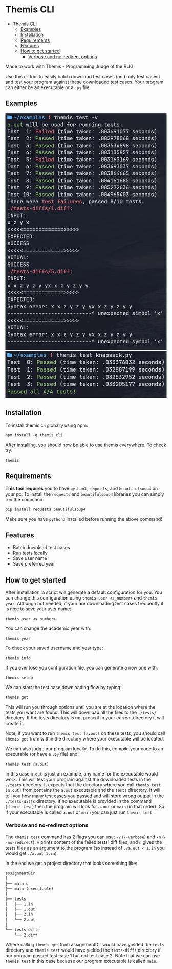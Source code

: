 # Themis CLI


<!--toc:start-->
- [Themis CLI](#themis-cli)
  - [Examples](#examples)
  - [Installation](#installation)
  - [Requirements](#requirements)
  - [Features](#features)
  - [How to get started](#how-to-get-started)
    - [Verbose and no-redirect options](#verbose-and-no-redirect-options)
<!--toc:end-->


Made to work with Themis - Programming Judge of the RUG.

Use this cli tool to easily batch download test cases (and only test cases) and test your program against these downloaded test cases. Your program can either be an executable or a `.py` file.

## Examples
![test_verbose](./test_verbose_example.png)
![test_python](./test_python_example.png)

## Installation
To install themis cli globally using npm:
```
npm install -g themis_cli
```
After installing, you should now be able to use themis everywhere. To check try:
```
themis
```

## Requirements
**This tool requires** you to have `python3`, `requests`, and `beautifulsoup4` on your pc. To install the `requests` and `beautifulsoup4` libraries you can simply run the command:
```
pip install requests beautifulsoup4
```
Make sure you have `python3` installed before running the above command!

## Features
- Batch download test cases
- Run tests locally
- Save user name
- Save preferred year

## How to get started
After installation, a script will generate a default configuration for you.
You can change this configuration using `themis user <s_number>` and `themis year`.
Although not needed, if your are downloading test cases frequently it is nice to save your user name:
```
themis user <s_number>
```
You can change the academic year with:
```
themis year
```
To check your saved username and year type:
```
themis info
```
If you ever lose you configuration file, you can generate a new one with:
```
themis setup
```
We can start the test case downloading flow by typing:
```
themis get
```
This will run you through options until you are at the location where the tests you want are found.
This will download all the files to the `./tests/` directory.
If the tests directory is not present in your current directory it will create it.

Note, if you want to run `themis test [a.out]` on these tests, you should call `themis get` from within the directory where your executable will be located.

We can also judge our program locally. To do this, compile your code to an executable (or have a `.py` file) and:
```
themis test [a.out]
```
In this case `a.out` is just an example, any name for the executable would work.
This will test your program against the downloaded tests in the `./tests` directory.
It expects that the directory where you call `themis test [a.out]` from contains the `a.out` executable and the `tests` directory.
It will tell you how many test cases you passed and will store wrong output in the `./tests-diffs` directory.
If no executable is provided in the command (`themis test`) then the program will look for `a.out` or `main` (in that order).
So if your executable is called `a.out` or `main` you can just run `themis test`.

### Verbose and no-redirect options
The `themis test` command has 2 flags you can use: `-v` (`--verbose`) and `-n` (`--no-redirect`). `v` prints content of the failed tests' diff files, and `n` gives the tests files as an argument to the program (so instead of `./a.out < 1.in` you would get `./a.out 1.in`).

In the end we get a project directory that looks something like:
```
assignmentDir
│
├── main.c
├── main (executable)
│
├── tests
│   ├── 1.in
│   ├── 1.out
│   ├── 2.in
│   └── 2.out
│
└── tests-diffs
    └── 2.diff
```
Where calling `themis get` from assignmentDir would have yielded the `tests` directory and `themis test` would have yielded the `tests-diffs` directory if our program passed test case 1 but not test case 2.
Note that we can use `themis test` in this case because our program executable is called `main`.
